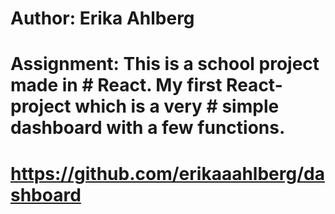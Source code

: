 # Author: Erika Ahlberg
# Assignment: This is a school project made in   # React. My first React-project which is a very  # simple dashboard with a few functions.

# https://github.com/erikaaahlberg/dashboard